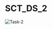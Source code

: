 # SCT_DS_2
![Task-2](https://github.com/user-attachments/assets/08c732b5-a0f7-444c-94ae-b53da74c2f4d)
